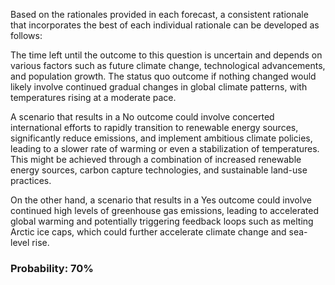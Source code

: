 Based on the rationales provided in each forecast, a consistent rationale that incorporates the best of each individual rationale can be developed as follows:

The time left until the outcome to this question is uncertain and depends on various factors such as future climate change, technological advancements, and population growth. The status quo outcome if nothing changed would likely involve continued gradual changes in global climate patterns, with temperatures rising at a moderate pace.

A scenario that results in a No outcome could involve concerted international efforts to rapidly transition to renewable energy sources, significantly reduce emissions, and implement ambitious climate policies, leading to a slower rate of warming or even a stabilization of temperatures. This might be achieved through a combination of increased renewable energy sources, carbon capture technologies, and sustainable land-use practices.

On the other hand, a scenario that results in a Yes outcome could involve continued high levels of greenhouse gas emissions, leading to accelerated global warming and potentially triggering feedback loops such as melting Arctic ice caps, which could further accelerate climate change and sea-level rise.

### Probability: 70%